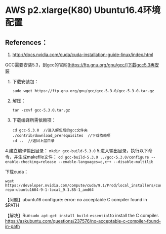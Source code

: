 # AWS p2.xlarge(K80) Ubuntu16.4环境配置

## References：
1. http://docs.nvidia.com/cuda/cuda-installation-guide-linux/index.html

GCC需要安装5.3，到gcc的官网[https://ftp.gnu.org/gnu/gcc/]下载gcc5.3再安装
1. 下载安装包：
    ```
    sudo wget https://ftp.gnu.org/gnu/gcc/gcc-5.3.0/gcc-5.3.0.tar.gz
    ```
2. 解压：
    ```
    tar -zxvf gcc-5.3.0.tar.gz
    ```
3. 下载编译所需依赖项：
    ```
    cd gcc-5.3.0  //进入解包后的gcc文件夹
    ./contrib/download_prerequisites  //下载依赖项
    cd ..  //返回上层目录
    ```
4.建立编译输出目录：
    ```
    mkdir gcc-build-5.3.0
    ```
5.进入输出目录，执行以下命令，并生成makefile文件：
    ```
    cd gcc-build-5.3.0
    ../gcc-5.3.0/configure --enable-checking=release --enable-languages=c,c++ --disable-multilib
    ```

下载cuda：
```
wget https://developer.nvidia.com/compute/cuda/9.1/Prod/local_installers/cuda-repo-ubuntu1604-9-1-local_9.1.85-1_amd64
```

【问题】ubuntu16 configure: error: no acceptable C compiler found in $PATH

【解决】Run```sudo apt-get install build-essential```to install the C compiler.
https://askubuntu.com/questions/237576/no-acceptable-c-compiler-found-in-path


